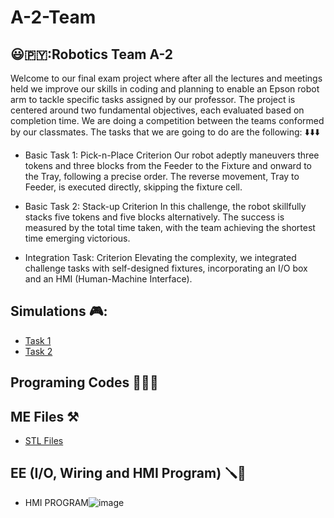# A-2-Team
## 😃🇵🇾:Robotics Team A-2
Welcome to our final exam project where after all the lectures and meetings held we improve our skills in coding and planning to enable an Epson robot arm to tackle specific tasks assigned by our professor. The project is centered around two fundamental objectives, each evaluated based on completion time. We are doing a competition between the teams conformed by our classmates. The tasks that we are going to do are the following: ⬇️⬇️⬇️

* Basic Task 1: Pick-n-Place Criterion
Our robot adeptly maneuvers three tokens and three blocks from the Feeder to the Fixture and onward to the Tray, following a precise order. The reverse movement, Tray to Feeder, is executed directly, skipping the fixture cell.

* Basic Task 2: Stack-up Criterion
In this challenge, the robot skillfully stacks five tokens and five blocks alternatively. The success is measured by the total time taken, with the team achieving the shortest time emerging victorious.

* Integration Task: Criterion
Elevating the complexity, we integrated challenge tasks with self-designed fixtures, incorporating an I/O box and an HMI (Human-Machine Interface).
## Simulations 🎮:
* [Task 1](https://github.com/Skylinexs/A-2-Team/blob/main/Task1%20Simulation%20mp4.mp4)
* [Task 2](https://github.com/Skylinexs/A-2-Team/blob/main/Task2%20Simulation.mp4)
## Programing Codes 👨🏻‍💻

## ME Files ⚒️
* [STL Files](https://github.com/Skylinexs/A-2-Team/tree/main/3D%20Files)
## EE (I/O, Wiring and HMI Program) 🪛🔌
* HMI PROGRAM![image](https://github.com/Skylinexs/A-2-Team/assets/152862499/7e330766-06bc-427e-82fe-484514557a2d)

